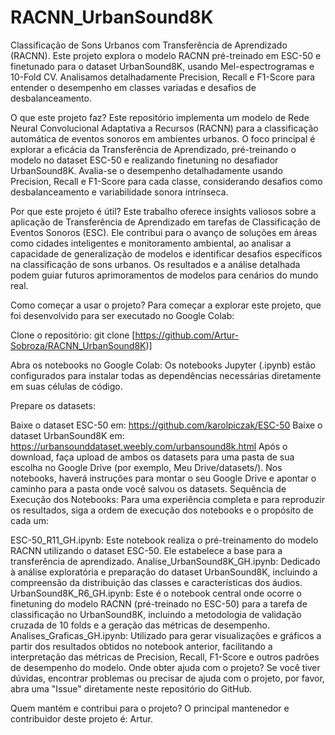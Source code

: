 # RACNN_UrbanSound8K
Classificação de Sons Urbanos com Transferência de Aprendizado (RACNN). Este projeto explora o modelo RACNN pré-treinado em ESC-50 e finetunado para o dataset UrbanSound8K, usando Mel-espectrogramas e 10-Fold CV. Analisamos detalhadamente Precision, Recall e F1-Score para entender o desempenho em classes variadas e desafios de desbalanceamento.

O que este projeto faz?
Este repositório implementa um modelo de Rede Neural Convolucional Adaptativa a Recursos (RACNN) para a classificação automática de eventos sonoros em ambientes urbanos. O foco principal é explorar a eficácia da Transferência de Aprendizado, pré-treinando o modelo no dataset ESC-50 e realizando finetuning no desafiador UrbanSound8K. Avalia-se o desempenho detalhadamente usando Precision, Recall e F1-Score para cada classe, considerando desafios como desbalanceamento e variabilidade sonora intrínseca.

Por que este projeto é útil?
Este trabalho oferece insights valiosos sobre a aplicação de Transferência de Aprendizado em tarefas de Classificação de Eventos Sonoros (ESC). Ele contribui para o avanço de soluções em áreas como cidades inteligentes e monitoramento ambiental, ao analisar a capacidade de generalização de modelos e identificar desafios específicos na classificação de sons urbanos. Os resultados e a análise detalhada podem guiar futuros aprimoramentos de modelos para cenários do mundo real.

Como começar a usar o projeto?
Para começar a explorar este projeto, que foi desenvolvido para ser executado no Google Colab:

Clone o repositório: git clone [https://github.com/Artur-Sobroza/RACNN_UrbanSound8K)]

Abra os notebooks no Google Colab: Os notebooks Jupyter (.ipynb) estão configurados para instalar todas as dependências necessárias diretamente em suas células de código.

Prepare os datasets:

Baixe o dataset ESC-50 em: https://github.com/karolpiczak/ESC-50
Baixe o dataset UrbanSound8K em: https://urbansounddataset.weebly.com/urbansound8k.html
Após o download, faça upload de ambos os datasets para uma pasta de sua escolha no Google Drive (por exemplo, Meu Drive/datasets/).
Nos notebooks, haverá instruções para montar o seu Google Drive e apontar o caminho para a pasta onde você salvou os datasets.
Sequência de Execução dos Notebooks:
Para uma experiência completa e para reproduzir os resultados, siga a ordem de execução dos notebooks e o propósito de cada um:

ESC-50_R11_GH.ipynb: Este notebook realiza o pré-treinamento do modelo RACNN utilizando o dataset ESC-50. Ele estabelece a base para a transferência de aprendizado.
Analise_UrbanSound8K_GH.ipynb: Dedicado à análise exploratória e preparação do dataset UrbanSound8K, incluindo a compreensão da distribuição das classes e características dos áudios.
UrbanSound8K_R6_GH.ipynb: Este é o notebook central onde ocorre o finetuning do modelo RACNN (pré-treinado no ESC-50) para a tarefa de classificação no UrbanSound8K, incluindo a metodologia de validação cruzada de 10 folds e a geração das métricas de desempenho.
Analises_Graficas_GH.ipynb: Utilizado para gerar visualizações e gráficos a partir dos resultados obtidos no notebook anterior, facilitando a interpretação das métricas de Precision, Recall, F1-Score e outros padrões de desempenho do modelo.
Onde obter ajuda com o projeto?
Se você tiver dúvidas, encontrar problemas ou precisar de ajuda com o projeto, por favor, abra uma "Issue" diretamente neste repositório do GitHub.

Quem mantém e contribui para o projeto?
O principal mantenedor e contribuidor deste projeto é: Artur.
